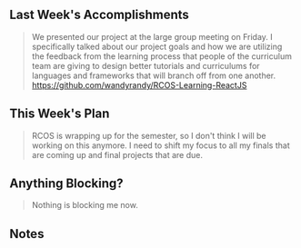 ## Last Week's Accomplishments

> We presented our project at the large group meeting on Friday. I specifically talked about our project goals and how we are
> utilizing the feedback from the learning process that people of the curriculum team are giving to design better tutorials
> and curriculums for languages and frameworks that will branch off from one another.
> https://github.com/wandyrandy/RCOS-Learning-ReactJS

## This Week's Plan

> RCOS is wrapping up for the semester, so I don't think I will be working on this anymore. I need to shift my focus to all
> my finals that are coming up and final projects that are due.

## Anything Blocking?

> Nothing is blocking me now.

## Notes
